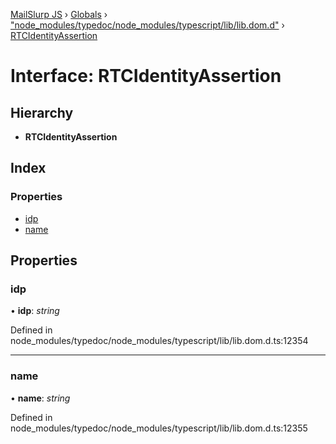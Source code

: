 [MailSlurp JS](../README.md) › [Globals](../globals.md) › ["node_modules/typedoc/node_modules/typescript/lib/lib.dom.d"](../modules/_node_modules_typedoc_node_modules_typescript_lib_lib_dom_d_.md) › [RTCIdentityAssertion](_node_modules_typedoc_node_modules_typescript_lib_lib_dom_d_.rtcidentityassertion.md)

# Interface: RTCIdentityAssertion

## Hierarchy

* **RTCIdentityAssertion**

## Index

### Properties

* [idp](_node_modules_typedoc_node_modules_typescript_lib_lib_dom_d_.rtcidentityassertion.md#idp)
* [name](_node_modules_typedoc_node_modules_typescript_lib_lib_dom_d_.rtcidentityassertion.md#name)

## Properties

###  idp

• **idp**: *string*

Defined in node_modules/typedoc/node_modules/typescript/lib/lib.dom.d.ts:12354

___

###  name

• **name**: *string*

Defined in node_modules/typedoc/node_modules/typescript/lib/lib.dom.d.ts:12355
